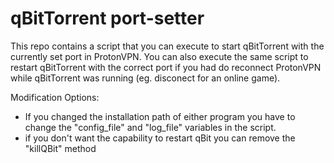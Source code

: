 # qBitTorrent port-setter

This repo contains a script that you can execute to start qBitTorrent with the currently set port in ProtonVPN.
You can also execute the same script to restart qBitTorrent with the correct port if you had do reconnect ProtonVPN while qBitTorrent was running (eg. disconect for an online game).

Modification Options:
- If you changed the installation path of either program you have to change the "config_file" and "log_file" variables in the script. 
- if you don't want the capability to restart qBit you can remove the "killQBit" method